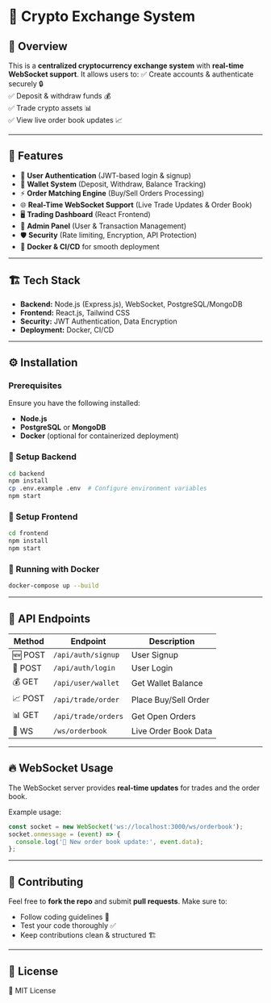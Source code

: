 # 🚀 Crypto Exchange System

## 📌 Overview
This is a **centralized cryptocurrency exchange system** with **real-time WebSocket support**. It allows users to:
✅ Create accounts & authenticate securely 🔒  
✅ Deposit & withdraw funds 💰  
✅ Trade crypto assets 📊  
✅ View live order book updates 📈  

---

## 🎯 Features
- 🔐 **User Authentication** (JWT-based login & signup)
- 💼 **Wallet System** (Deposit, Withdraw, Balance Tracking)
- ⚡ **Order Matching Engine** (Buy/Sell Orders Processing)
- 🌐 **Real-Time WebSocket Support** (Live Trade Updates & Order Book)
- 🖥️ **Trading Dashboard** (React Frontend)
- 🔧 **Admin Panel** (User & Transaction Management)
- 🛡️ **Security** (Rate limiting, Encryption, API Protection)
- 🐳 **Docker & CI/CD** for smooth deployment

---

## 🏗️ Tech Stack
- **Backend:** Node.js (Express.js), WebSocket, PostgreSQL/MongoDB
- **Frontend:** React.js, Tailwind CSS
- **Security:** JWT Authentication, Data Encryption
- **Deployment:** Docker, CI/CD

---

## ⚙️ Installation
### Prerequisites
Ensure you have the following installed:
- **Node.js**
- **PostgreSQL** or **MongoDB**
- **Docker** (optional for containerized deployment)

### 🚀 Setup Backend
```bash
cd backend
npm install
cp .env.example .env  # Configure environment variables
npm start
```

### 🎨 Setup Frontend
```bash
cd frontend
npm install
npm start
```

### 🐳 Running with Docker
```bash
docker-compose up --build
```

---

## 📡 API Endpoints
| Method | Endpoint               | Description            |
|--------|------------------------|------------------------|
| 🆕 POST | `/api/auth/signup`       | User Signup           |
| 🔑 POST | `/api/auth/login`        | User Login            |
| 💰 GET  | `/api/user/wallet`       | Get Wallet Balance    |
| 📈 POST | `/api/trade/order`       | Place Buy/Sell Order  |
| 📊 GET  | `/api/trade/orders`      | Get Open Orders       |
| 🔄 WS   | `/ws/orderbook`          | Live Order Book Data  |

---

## 🔥 WebSocket Usage
The WebSocket server provides **real-time updates** for trades and the order book.

Example usage:
```js
const socket = new WebSocket('ws://localhost:3000/ws/orderbook');
socket.onmessage = (event) => {
  console.log('📡 New order book update:', event.data);
};
```

---

## 🤝 Contributing
Feel free to **fork the repo** and submit **pull requests**. Make sure to:
- Follow coding guidelines 📝
- Test your code thoroughly ✅
- Keep contributions clean & structured 🏗️

---

## 📜 License
📄 MIT License


